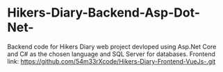 # Hikers-Diary-Backend-Asp-Dot-Net-
Backend code for Hikers Diary web project devloped using Asp.Net Core and C# as the chosen language and SQL Server for databases.
Frontend link: https://github.com/54m33rXcode/Hikers-Diary-Frontend-VueJs-.git
